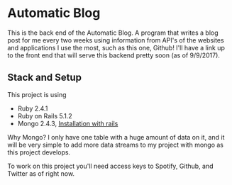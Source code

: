 # Automatic Blog

This is the back end of the Automatic Blog. A program that writes a blog post for me every two weeks using information from API's of the websites and applications I use the most, such as this one, Github! I'll have a link up to the front end that will serve this backend pretty soon (as of 9/9/2017).

## Stack and Setup
This project is using 
* Ruby 2.4.1
* Ruby on Rails 5.1.2
* Mongo 2.4.3, [Installation with rails](https://gorails.com/guides/setting-up-rails-4-with-mongodb-and-mongoid)

Why Mongo? I only have one table with a huge amount of data on it, and it will be very simple to add more data streams to my project with mongo as this project develops.

To work on this project you'll need access keys to Spotify, Github, and Twitter as of right now. 
